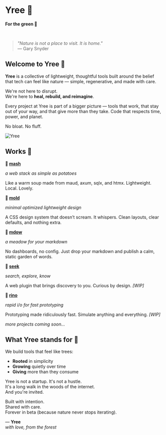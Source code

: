 # Yree 🌳  
**For the green 🌱**

<br>

> *"Nature is not a place to visit. It is home."*  
> — Gary Snyder

## Welcome to Yree 🤗

**Yree** is a collective of lightweight, thoughtful tools built around the belief that tech can feel like nature — simple, regenerative, and made with care.

We're not here to disrupt.  
We're here to **heal, rebuild, and reimagine**.

Every project at Yree is part of a bigger picture — tools that work, that stay out of your way, and that give more than they take. Code that respects time, power, and planet.

No bloat. No fluff.

![Yree](https://media.githubusercontent.com/media/yree/dump/refs/heads/main/yree/yree-slim.png)


## Works 🐾

<div class="grid">
  <div class="card">
    <b>🥔 <a href="mash" target="_blank">mash</a></b>
    <p><i>a web stack as simple as potatoes</i></p>
    <p>Like a warm soup made from maud, axum, sqlx, and htmx. Lightweight. Local. Lovely.</p>
  </div>

  <div class="card">
    <b>🍄 <a href="mold" target="_blank">mold</a></b>
    <p><i>minimal optimized lightweight design</i></p>
    <p>A CSS design system that doesn’t scream. It whispers. Clean layouts, clear defaults, and nothing extra.</p>
  </div>
</div>

<div class="grid">
  <div class="card">
    <b>🌾 <a href="mdow" target="_blank">mdow</a></b>
    <p><i>a meadow for your markdown</i></p>
    <p>No dashboards, no config. Just drop your markdown and publish a calm, static garden of words.</p>
  </div>

  <div class="card">
    <b>🔭 <a href="seek" target="_blank">seek</a></b>
    <p><i>search, explore, know</i></p>
    <p>A web plugin that brings discovery to you. Curious by design. <i>[WIP]</i></p>
  </div>
</div>

<div class="grid">
  <div class="card">
    <b>🦏 <a href="rino" target="_blank">rino</a></b>
    <p><i>rapid i/o for fast prototyping</i></p>
    <p>Prototyping made ridiculously fast. Simulate anything and everything. <i>[WIP]</i></p>
  </div>
  <div class="card">
    <p><i>more projects coming soon...</i></p>
  </div>
</div>

## What Yree stands for 🌿

We build tools that feel like trees:  
- **Rooted** in simplicity  
- **Growing** quietly over time  
- **Giving** more than they consume

Yree is not a startup. It's not a hustle.  
It's a long walk in the woods of the internet.  
And you're invited.

Built with intention.  
Shared with care.  
Forever in beta (because nature never stops iterating).

—
**Yree**  
*with love, from the forest*
